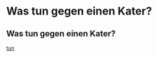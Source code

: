 <h1>Was tun gegen einen Kater?</h1>

<h2>Was tun gegen einen Kater?</h2>

<a href="http://www.google.de">tun</a>

